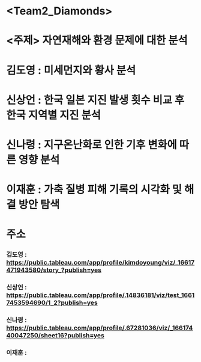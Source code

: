 # <Team2_Diamonds>


# <주제>  자연재해와 환경 문제에 대한 분석

# 김도영 : 미세먼지와 황사 분석

# 신상언 : 한국 일본 지진 발생 횟수 비교 후 한국 지역별 지진 분석

# 신나령 : 지구온난화로 인한 기후 변화에 따른 영향 분석

# 이재훈 : 가축 질병 피해 기록의 시각화 및 해결 방안 탐색


# 주소

### 김도영 : https://public.tableau.com/app/profile/kimdoyoung/viz/_16617471943580/story_?publish=yes

### 신상언 : https://public.tableau.com/app/profile/.14836181/viz/test_16617453594690/1_2?publish=yes

### 신나령 : https://public.tableau.com/app/profile/.67281036/viz/_16617440047250/sheet16?publish=yes

### 이재훈 : 
